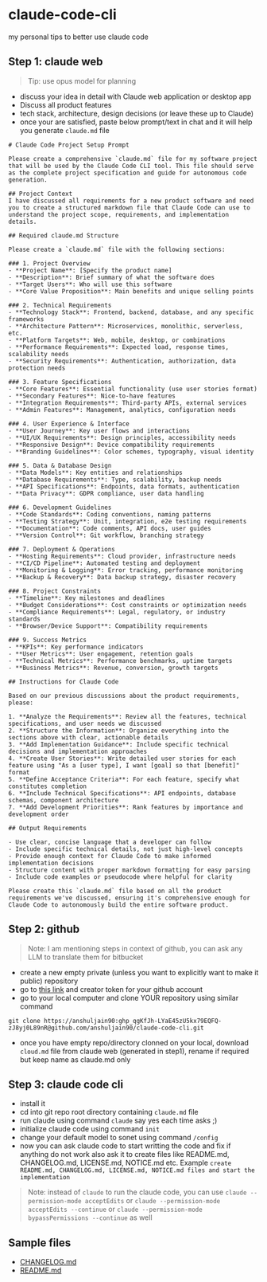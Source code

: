 # claude-code-cli
my personal tips to better use claude code

## Step 1: claude web

> Tip: use opus model for planning

- discuss your idea in detail with Claude web application or desktop app
- Discuss all product features
- tech stack, architecture, design decisions (or leave these up to Claude)
- once your are satisfied, paste below prompt/text in chat and it will help you generate `claude.md` file

```
# Claude Code Project Setup Prompt

Please create a comprehensive `claude.md` file for my software project that will be used by the Claude Code CLI tool. This file should serve as the complete project specification and guide for autonomous code generation.

## Project Context
I have discussed all requirements for a new product software and need you to create a structured markdown file that Claude Code can use to understand the project scope, requirements, and implementation details.

## Required claude.md Structure

Please create a `claude.md` file with the following sections:

### 1. Project Overview
- **Project Name**: [Specify the product name]
- **Description**: Brief summary of what the software does
- **Target Users**: Who will use this software
- **Core Value Proposition**: Main benefits and unique selling points

### 2. Technical Requirements
- **Technology Stack**: Frontend, backend, database, and any specific frameworks
- **Architecture Pattern**: Microservices, monolithic, serverless, etc.
- **Platform Targets**: Web, mobile, desktop, or combinations
- **Performance Requirements**: Expected load, response times, scalability needs
- **Security Requirements**: Authentication, authorization, data protection needs

### 3. Feature Specifications
- **Core Features**: Essential functionality (use user stories format)
- **Secondary Features**: Nice-to-have features
- **Integration Requirements**: Third-party APIs, external services
- **Admin Features**: Management, analytics, configuration needs

### 4. User Experience & Interface
- **User Journey**: Key user flows and interactions
- **UI/UX Requirements**: Design principles, accessibility needs
- **Responsive Design**: Device compatibility requirements
- **Branding Guidelines**: Color schemes, typography, visual identity

### 5. Data & Database Design
- **Data Models**: Key entities and relationships
- **Database Requirements**: Type, scalability, backup needs
- **API Specifications**: Endpoints, data formats, authentication
- **Data Privacy**: GDPR compliance, user data handling

### 6. Development Guidelines
- **Code Standards**: Coding conventions, naming patterns
- **Testing Strategy**: Unit, integration, e2e testing requirements
- **Documentation**: Code comments, API docs, user guides
- **Version Control**: Git workflow, branching strategy

### 7. Deployment & Operations
- **Hosting Requirements**: Cloud provider, infrastructure needs
- **CI/CD Pipeline**: Automated testing and deployment
- **Monitoring & Logging**: Error tracking, performance monitoring
- **Backup & Recovery**: Data backup strategy, disaster recovery

### 8. Project Constraints
- **Timeline**: Key milestones and deadlines
- **Budget Considerations**: Cost constraints or optimization needs
- **Compliance Requirements**: Legal, regulatory, or industry standards
- **Browser/Device Support**: Compatibility requirements

### 9. Success Metrics
- **KPIs**: Key performance indicators
- **User Metrics**: User engagement, retention goals
- **Technical Metrics**: Performance benchmarks, uptime targets
- **Business Metrics**: Revenue, conversion, growth targets

## Instructions for Claude Code

Based on our previous discussions about the product requirements, please:

1. **Analyze the Requirements**: Review all the features, technical specifications, and user needs we discussed
2. **Structure the Information**: Organize everything into the sections above with clear, actionable details
3. **Add Implementation Guidance**: Include specific technical decisions and implementation approaches
4. **Create User Stories**: Write detailed user stories for each feature using "As a [user type], I want [goal] so that [benefit]" format
5. **Define Acceptance Criteria**: For each feature, specify what constitutes completion
6. **Include Technical Specifications**: API endpoints, database schemas, component architecture
7. **Add Development Priorities**: Rank features by importance and development order

## Output Requirements

- Use clear, concise language that a developer can follow
- Include specific technical details, not just high-level concepts
- Provide enough context for Claude Code to make informed implementation decisions
- Structure content with proper markdown formatting for easy parsing
- Include code examples or pseudocode where helpful for clarity

Please create this `claude.md` file based on all the product requirements we've discussed, ensuring it's comprehensive enough for Claude Code to autonomously build the entire software product.
```


## Step 2: github

> Note: I am mentioning steps in context of github, you can ask any LLM to translate them for bitbucket

- create a new empty private (unless you want to explicitly want to make it public) repository
- go to [this link](https://github.com/settings/tokens) and creator token for your github account
- go to your local computer and clone YOUR repository using similar command

```
git clone https://anshuljain90:ghp_qgKfJh-LYaE45zU5kx79EQFQ-zJ8yj0L89nR@github.com/anshuljain90/claude-code-cli.git
```

- once you have empty repo/directory clonned on your local, download `cloud.md` file from claude web (generated in step1), rename if required but keep name as claude.md only

## Step 3: claude code cli

- install it
- cd into git repo root directory containing `claude.md` file
- run claude using command `claude` say yes each time asks ;)
- initialize claude code using command `init`
- change your default model to sonet using command `/config`
- now you can ask claude code to start writting the code and fix if anything do not work also ask it to create files like README.md, CHANGELOG.md, LICENSE.md, NOTICE.md etc. Example `create README.md, CHANGELOG.md, LICENSE.md, NOTICE.md files and start the implementation`

> Note: instead of `claude` to run the claude code, you can use `claude --permission-mode acceptEdits` or `claude --permission-mode acceptEdits --continue` or `claude --permission-mode bypassPermissions --continue` as well

## Sample files

 - [CHANGELOG.md](https://github.com/anshuljain90/claude-code-cli/blob/main/CHANGELOG.md)
 - [README.md](https://github.com/anshuljain90/claude-code-cli/blob/main/README-SNIPPET.md)

